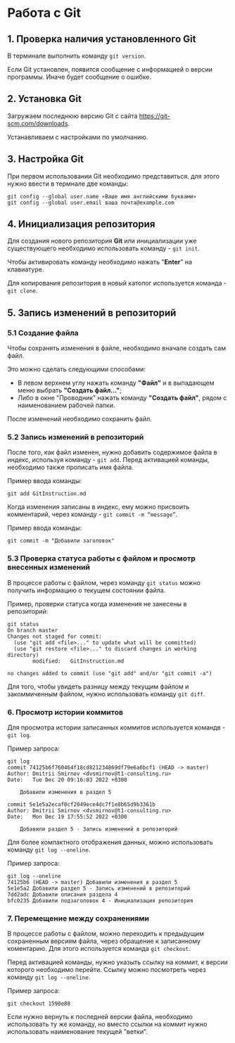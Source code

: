 # Работа с Git

## 1. Проверка наличия установленного Git
В терминале выполнить команду `git version`.

Если Git установлен, появится сообщение с информацией о версии программы. Иначе будет сообщение о ошибке.

## 2. Установка Git
Загружаем последнюю версию Git с сайта https://git-scm.com/downloads.

 Устанавливаем с настройками по умолчанию.

## 3. Настройка Git
При первом использовании Git необходимо представиться. для этого нужно ввести в термнале две команды:
```
git config --global user.name «Ваше имя английскими буквами»
git config --global user.email ваша почта@example.com
```

## 4. Инициализация репозитория
Для создания нового репозитория **Git** или инициализации уже существующего необходимо использовать команду - `git init`.

Чтобы активировать команду необходимо нажать "**Enter**" на клавиатуре.

Для копирования репозитория в новый католог используется команда - `git clone`.

## 5. Запись изменений в репозиторий
### 5.1 Создание файла 

Чтобы сохранять изменения в файле, необходимо вначале создать сам файл.

Это можно сделать следующими способами:

*  В левом верхнем углу нажать команду **"Файл"** и в выпадающем меню выбрать **"Создать файл..."**;
* Либо в окне "Проводник" нажать команду **"Создать файл"**, рядом с наименованием рабочей папки.

После изменений необходимо сохранить файл.

### 5.2 Запись изменений в репозиторий
После того, как файл изменен, нужно добавить содержимое файла в индекс, используя команду - `git add`. Перед активацией команды, необходимо также прописать имя файла.

Пример ввода команды:
```
git add GitInstruction.md
```
Когда изменения записаны в индекс, ему можно присвоить комментарий, через команду - `git commit -m “message”`.

Пример ввода команды:
```
git commit -m "Добавили заголовок"
```
### 5.3 Проверка статуса работы с файлом и просмотр внесенных изменений
В процессе работы с файлом, через команду `git status` можно получить информацию о текущем состоянии файла.

Пример, проверки статуса когда изменения не занесены в репозиторий:
```
git status
On branch master
Changes not staged for commit:
  (use "git add <file>..." to update what will be committed)
  (use "git restore <file>..." to discard changes in working directory)
        modified:   GitInstruction.md

no changes added to commit (use "git add" and/or "git commit -a")
```
Для того, чтобы увидеть разницу между текущим файлом и закоммиченным файлом, нужно использовать команду `git diff`.
### 6. Просмотр истории коммитов 
Для просмотра истории записанных коммитов используется командв - `git log`.

Пример запроса:
```
git log
commit 74125b6f760464f18cd821234869df79e6a6bcf1 (HEAD -> master)
Author: Dmitrii Smirnov <dvsmirnov@t1-consulting.ru>
Date:   Tue Dec 20 09:16:03 2022 +0300

    Добавили изменения в раздел 5

commit 5e1e5a2ecaf0cf2049ece4dc7f1e8b65d9b3361b
Author: Dmitrii Smirnov <dvsmirnov@t1-consulting.ru>
Date:   Mon Dec 19 17:55:52 2022 +0300

    Добавили раздел 5 - Запись изменений в репозиторий
```
Для более компактного отображения данных, можно использовать команду `git log --oneline`.

Пример запроса:
```
git log --oneline
74125b6 (HEAD -> master) Добавили изменения в раздел 5
5e1e5a2 Добавили раздел 5 - Запись изменений в репозиторий
7dd2adc Добавили описания раздела 4
bfc0235 Добавили подзаголовок 4 - Инициализация репозитория
```
### 7. Перемещение между сохранениями 
В процессе работы с файлом, можно переходить к предыдущим сохраненным версиям файла, через обращение к записанному коментарию. Для этого используется команда `git checkout`.

 Перед активацией команды, нужно указыть ссылку на коммит, к версии которого необходимо перейти. Ссылку можно посмотреть через команду `git log --oneline`.

 Пример запроса:
 ```
 git checkout 1598e88
 ```
Если нужно вернуть к последней версии файла, необходимо использовать ту же команду, но вместо ссылки на коммит нужно использовать наименование текущей "ветки".

